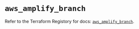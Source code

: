 # `aws_amplify_branch`

Refer to the Terraform Registory for docs: [`aws_amplify_branch`](https://registry.terraform.io/providers/hashicorp/aws/5.20.1/docs/resources/amplify_branch).
